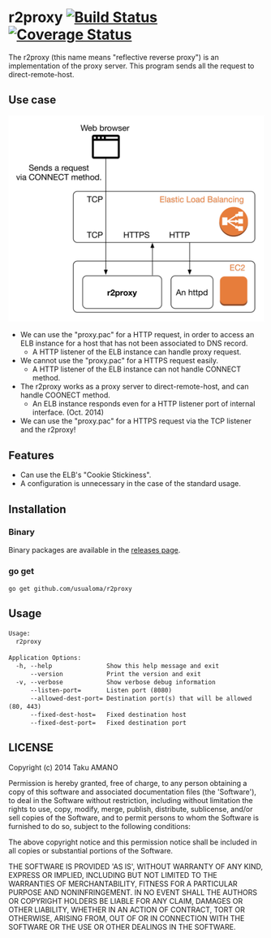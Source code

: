 # r2proxy [![Build Status](https://travis-ci.org/usualoma/r2proxy.svg?branch=master)](https://travis-ci.org/usualoma/r2proxy) [![Coverage Status](https://img.shields.io/coveralls/usualoma/r2proxy.svg)](https://coveralls.io/r/usualoma/r2proxy?branch=master)

The r2proxy (this name means "reflective reverse proxy") is an implementation of the proxy server. This program sends all the request to direct-remote-host.


## Use case

![Use case](https://raw.githubusercontent.com/usualoma/r2proxy/master/artwork/use-case.png)

* We can use the "proxy.pac" for a HTTP request, in order to access an ELB instance for a host that has not been associated to DNS record.
    * A HTTP listener of the ELB instance can handle proxy request.
* We cannot use the "proxy.pac" for a HTTPS request easily.
    * A HTTP listener of the ELB instance can not handle CONNECT method.
* The r2proxy works as a proxy server to direct-remote-host, and can handle COONECT method.
    * An ELB instance responds even for a HTTP listener port of internal interface. (Oct. 2014)
* We can use the "proxy.pac" for a HTTPS request via the TCP listener and the r2proxy!


## Features

* Can use the ELB's "Cookie Stickiness".
* A configuration is unnecessary in the case of the standard usage.


## Installation

### Binary

Binary packages are available in the [releases page](https://github.com/usualoma/r2proxy/releases).

### go get

```
go get github.com/usualoma/r2proxy
```

## Usage

```
Usage:
  r2proxy

Application Options:
  -h, --help               Show this help message and exit
      --version            Print the version and exit
  -v, --verbose            Show verbose debug information
      --listen-port=       Listen port (8080)
      --allowed-dest-port= Destination port(s) that will be allowed (80, 443)
      --fixed-dest-host=   Fixed destination host
      --fixed-dest-port=   Fixed destination port
```

## LICENSE

Copyright (c) 2014 Taku AMANO

Permission is hereby granted, free of charge, to any person obtaining
a copy of this software and associated documentation files (the
'Software'), to deal in the Software without restriction, including
without limitation the rights to use, copy, modify, merge, publish,
distribute, sublicense, and/or sell copies of the Software, and to
permit persons to whom the Software is furnished to do so, subject to
the following conditions:

The above copyright notice and this permission notice shall be
included in all copies or substantial portions of the Software.

THE SOFTWARE IS PROVIDED 'AS IS', WITHOUT WARRANTY OF ANY KIND,
EXPRESS OR IMPLIED, INCLUDING BUT NOT LIMITED TO THE WARRANTIES OF
MERCHANTABILITY, FITNESS FOR A PARTICULAR PURPOSE AND NONINFRINGEMENT.
IN NO EVENT SHALL THE AUTHORS OR COPYRIGHT HOLDERS BE LIABLE FOR ANY
CLAIM, DAMAGES OR OTHER LIABILITY, WHETHER IN AN ACTION OF CONTRACT,
TORT OR OTHERWISE, ARISING FROM, OUT OF OR IN CONNECTION WITH THE
SOFTWARE OR THE USE OR OTHER DEALINGS IN THE SOFTWARE.

